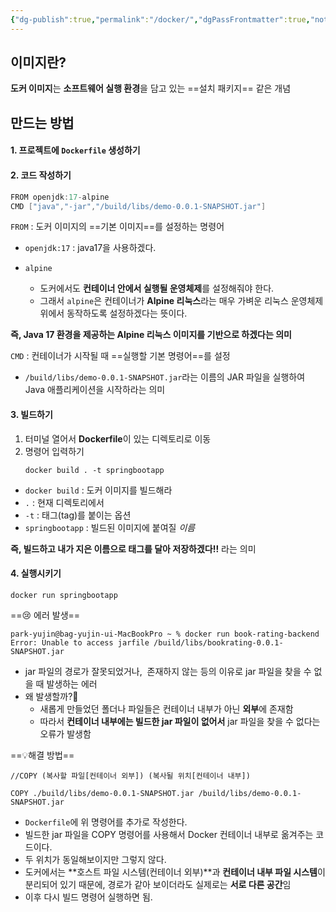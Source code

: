 ```yaml
---
{"dg-publish":true,"permalink":"/docker/","dgPassFrontmatter":true,"noteIcon":""}
---
```



## 이미지란?
**도커 이미지**는 **소프트웨어 실행 환경**을 담고 있는 ==설치 패키지== 같은 개념

## 만드는 방법

#### 1. 프로젝트에 `Dockerfile` 생성하기

#### 2. 코드 작성하기 
```java
FROM openjdk:17-alpine
CMD ["java","-jar","/build/libs/demo-0.0.1-SNAPSHOT.jar"]
```

`FROM` : 도커 이미지의 ==기본 이미지==를 설정하는 명령어

-  `openjdk:17` : java17을 사용하겠다.

- `alpine`
	- 도커에서도 **컨테이너 안에서 실행될 운영체제**를 설정해줘야 한다. 
	- 그래서 `alpine`은 컨테이너가 **Alpine 리눅스**라는 매우 가벼운 리눅스 운영체제 위에서 동작하도록 설정하겠다는 뜻이다.

**즉, Java 17 환경을 제공하는 Alpine 리눅스 이미지를 기반으로 하겠다는 의미**

`CMD`  :  컨테이너가 시작될 때 ==실행할 기본 명령어==를 설정

-  `/build/libs/demo-0.0.1-SNAPSHOT.jar`라는 이름의 JAR 파일을 실행하여 Java 애플리케이션을 시작하라는 의미


#### 3. 빌드하기

1. 터미널 열어서 **Dockerfile**이 있는 디렉토리로 이동
2. 명령어 입력하기
	```shell
	docker build . -t springbootapp
	```
- `docker build` :  도커 이미지를 빌드해라
- `.` : 현재 디렉토리에서
- `-t` : 태그(tag)를 붙이는 옵션 
- `springbootapp` : 빌드된 이미지에 붙여질 *이름*

**즉, 빌드하고 내가 지은 이름으로 태그를 달아 저장하겠다!!** 라는 의미 

#### 4. 실행시키기

```shell
docker run springbootapp
```

==😢 에러 발생==
```shell
park-yujin@bag-yujin-ui-MacBookPro ~ % docker run book-rating-backend
Error: Unable to access jarfile /build/libs/bookrating-0.0.1-SNAPSHOT.jar
```

- jar 파일의 경로가 잘못되었거나,  존재하지 않는 등의 이유로 jar 파일을 찾을 수 없을 때 발생하는 에러
-  왜 발생할까?🤔
	-  새롭게 만들었던 폴더나 파일들은 컨테이너 내부가 아닌 **외부**에 존재함
	-  따라서 **컨테이너 내부에는 빌드한 jar 파일이 없어서**  jar 파일을 찾을 수 없다는 오류가 발생함

==💡해결 방법==
```shell
//COPY (복사할 파일[컨테이너 외부]) (복사될 위치[컨테이너 내부])

COPY ./build/libs/demo-0.0.1-SNAPSHOT.jar /build/libs/demo-0.0.1-SNAPSHOT.jar
```


- `Dockerfile`에 위 명령어를 추가로 작성한다.
- 빌드한 jar 파일을 COPY 명령어를 사용해서  Docker 컨테이너 내부로 옮겨주는 코드이다.
- 두 위치가 동일해보이지만 그렇지 않다.
- 도커에서는 **호스트 파일 시스템(컨테이너 외부)**과 **컨테이너 내부 파일 시스템**이 분리되어 있기 때문에, 경로가 같아 보이더라도 실제로는 **서로 다른 공간**임
- 이후 다시 빌드 명령어 실행하면 됨.